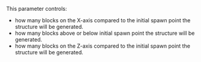 This parameter controls:
 
* how many blocks on the X-axis compared to the initial spawn point the structure will be generated.
* how many blocks above or below initial spawn point the structure will be generated.
* how many blocks on the Z-axis compared to the initial spawn point the structure will be generated.